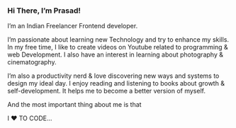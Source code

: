 ### Hi There, I’m Prasad!

I’m an Indian Freelancer Frontend developer.

I’m passionate about learning new Technology and try to enhance my skills. In my free time, I like to create videos on Youtube related to programming & web Development. I also have an interest in learning about photography & cinematography.

I’m also a productivity nerd & love discovering new ways and systems to design my ideal day. I enjoy reading and listening to books about growth & self-development. It helps me to become a better version of myself.

And the most important thing about me is that

I ❤ TO CODE...

